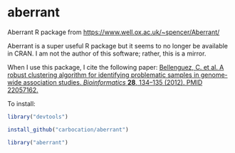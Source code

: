 # aberrant
Aberrant R package from https://www.well.ox.ac.uk/~spencer/Aberrant/

Aberrant is a super useful R package but it seems to no longer be available in CRAN. I am not the author of this software; rather, this is a mirror.

When I use this package, I cite the following paper: [Bellenguez, C. et al. A robust clustering algorithm for identifying problematic samples in genome-wide association studies. *Bioinformatics* **28**, 134–135 (2012). PMID 22057162.](https://pubmed.ncbi.nlm.nih.gov/22057162/)


To install:

```R
library("devtools")

install_github("carbocation/aberrant")

library("aberrant")

```
